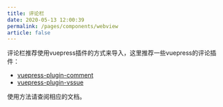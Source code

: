 ```yaml
---
title: 评论栏
date: 2020-05-13 12:00:39
permalink: /pages/components/webview
article: false
---
```


评论栏推荐使用vuepress插件的方式来导入，这里推荐一些vuepress的评论插件：
 * [vuepress-plugin-comment](https://github.com/dongyuanxin/vuepress-plugin-comment)
 * [vuepress-plugin-vssue](https://vssue.js.org/)

 使用方法请查阅相应的文档。

